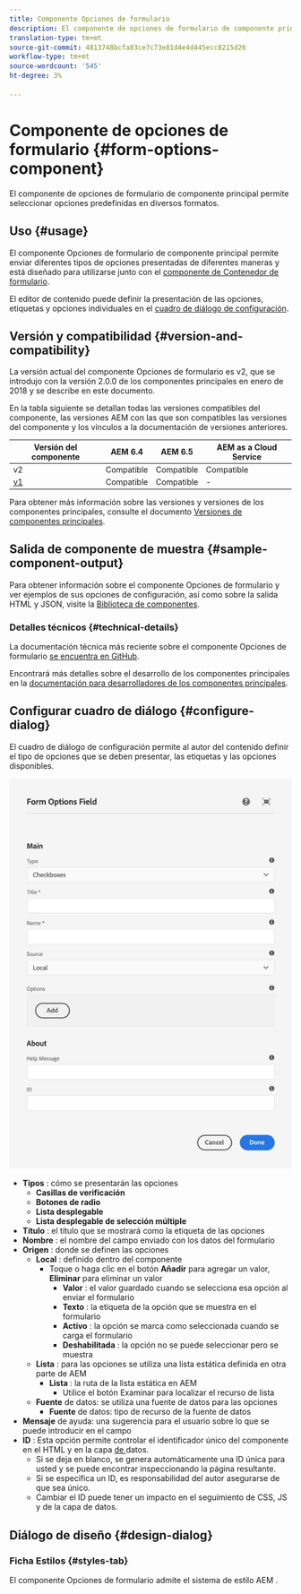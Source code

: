 ```yaml
---
title: Componente Opciones de formulario
description: El componente de opciones de formulario de componente principal permite seleccionar opciones predefinidas en diversos formatos.
translation-type: tm+mt
source-git-commit: 4813748bcfa83ce7c73e81d4e4d445ecc8215d26
workflow-type: tm+mt
source-wordcount: '545'
ht-degree: 3%

---
```



# Componente de opciones de formulario {#form-options-component}

El componente de opciones de formulario de componente principal permite seleccionar opciones predefinidas en diversos formatos.

## Uso {#usage}

El componente Opciones de formulario de componente principal permite enviar diferentes tipos de opciones presentadas de diferentes maneras y está diseñado para utilizarse junto con el [componente de Contenedor de formulario](form-container.md).

El editor de contenido puede definir la presentación de las opciones, etiquetas y opciones individuales en el [cuadro de diálogo de configuración](#configure-dialog).

## Versión y compatibilidad {#version-and-compatibility}

La versión actual del componente Opciones de formulario es v2, que se introdujo con la versión 2.0.0 de los componentes principales en enero de 2018 y se describe en este documento.

En la tabla siguiente se detallan todas las versiones compatibles del componente, las versiones AEM con las que son compatibles las versiones del componente y los vínculos a la documentación de versiones anteriores.

| Versión del componente | AEM 6.4   | AEM 6.5 | AEM as a Cloud Service |
|--- |--- |--- |---|
| v2 | Compatible | Compatible | Compatible |
| [v1](/help/components/v1/form-options-v1.md) | Compatible | Compatible | - |

Para obtener más información sobre las versiones y versiones de los componentes principales, consulte el documento [Versiones de componentes principales](/help/versions.md).

## Salida de componente de muestra {#sample-component-output}

Para obtener información sobre el componente Opciones de formulario y ver ejemplos de sus opciones de configuración, así como sobre la salida HTML y JSON, visite la [Biblioteca de componentes](https://adobe.com/go/aem_cmp_library_form_options).

### Detalles técnicos {#technical-details}

La documentación técnica más reciente sobre el componente Opciones de formulario [se encuentra en GitHub](https://adobe.com/go/aem_cmp_tech_form_options_v2).

Encontrará más detalles sobre el desarrollo de los componentes principales en la [documentación para desarrolladores de los componentes principales](/help/developing/overview.md).

## Configurar cuadro de diálogo {#configure-dialog}

El cuadro de diálogo de configuración permite al autor del contenido definir el tipo de opciones que se deben presentar, las etiquetas y las opciones disponibles.

![Opciones de formulario Cuadro de diálogo de edición del componente](/help/assets/form-options-edit.png)

* **Tipos** : cómo se presentarán las opciones
   * **Casillas de verificación**
   * **Botones de radio**
   * **Lista desplegable**
   * **Lista desplegable de selección múltiple**
* **Título** : el título que se mostrará como la etiqueta de las opciones
* **Nombre** : el nombre del campo enviado con los datos del formulario
* **Origen** : donde se definen las opciones
   * **Local** : definido dentro del componente
      * Toque o haga clic en el botón **Añadir** para agregar un valor, **Eliminar** para eliminar un valor
         * **Valor** : el valor guardado cuando se selecciona esa opción al enviar el formulario
         * **Texto** : la etiqueta de la opción que se muestra en el formulario
         * **Activo** : la opción se marca como seleccionada cuando se carga el formulario
         * **Deshabilitada** : la opción no se puede seleccionar pero se muestra
   * **Lista** : para las opciones se utiliza una lista estática definida en otra parte de AEM
      * **Lista** : la ruta de la lista estática en AEM
         * Utilice el botón Examinar para localizar el recurso de lista
   * **Fuente**  de datos: se utiliza una fuente de datos para las opciones
      * **Fuente**  de datos: tipo de recurso de la fuente de datos
* **Mensaje**  de ayuda: una sugerencia para el usuario sobre lo que se puede introducir en el campo
* **ID** : Esta opción permite controlar el identificador único del componente en el HTML y en la capa [ de ](/help/developing/data-layer/overview.md)datos.
   * Si se deja en blanco, se genera automáticamente una ID única para usted y se puede encontrar inspeccionando la página resultante.
   * Si se especifica un ID, es responsabilidad del autor asegurarse de que sea único.
   * Cambiar el ID puede tener un impacto en el seguimiento de CSS, JS y de la capa de datos.

## Diálogo de diseño {#design-dialog}

### Ficha Estilos {#styles-tab}

El componente Opciones de formulario admite el sistema de estilo AEM [](/help/get-started/authoring.md#component-styling).
